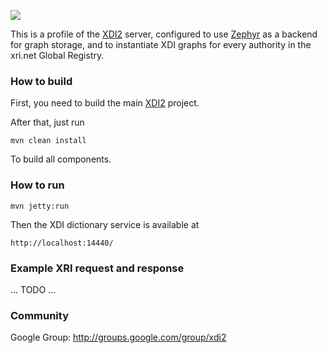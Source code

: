 <img src="http://projectdanube.github.com/xdi2/images/logo64.png"><br>

This is a profile of the [XDI2](http://github.com/projectdanube/xdi2) server, configured to use [Zephyr](http://github.com/airships/zephyr) as a backend for 
graph storage, and to instantiate XDI graphs for every authority in the xri.net Global Registry.

### How to build

First, you need to build the main [XDI2](http://github.com/projectdanube/xdi2) project.

After that, just run

    mvn clean install

To build all components.

### How to run

    mvn jetty:run

Then the XDI dictionary service is available at

	http://localhost:14440/

### Example XRI request and response

... TODO ...

### Community

Google Group: http://groups.google.com/group/xdi2
